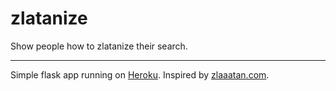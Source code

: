 # zlatanize 

Show people how to zlatanize their search.

---
Simple flask app running on [Heroku](https://www.heroku.com/).
Inspired by [zlaaatan.com](http://zlaaatan.com).
